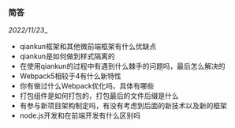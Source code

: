 ### 简答

_2022/11/23__
- qiankun框架和其他微前端框架有什么优缺点
- qiankun是如何做到样式隔离的
- 在使用qiankun的过程中有遇到什么棘手的问题吗，最后怎么解决的
- Webpack5相较于4有什么新特性
- 你有做过什么Webpack优化吗，具体有哪些
- 打包组件是如何打包的，打包最后的文件后缀是什么
- 有参与新项目架构制定吗，有没有考虑到后面的新技术以及新的框架
- node.js开发和在前端开发有什么区别吗
